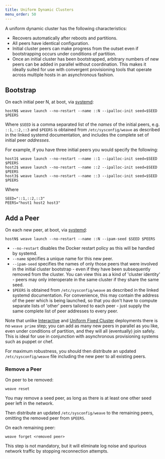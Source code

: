 ```yaml
---
title: Uniform Dynamic Clusters
menu_order: 50
---
```


A uniform dynamic cluster has the following characteristics:

* Recovers automatically after reboots and partitions.
* All peers have identical configuration.
* Initial cluster peers can make progress from the outset even if
  bootstrapping occurs under conditions of partition.
* Once an initial cluster has been bootstrapped, arbitrary numbers of
  new peers can be added in parallel without coordination. This makes
  it ideally suited for use with convergent provisioning tools that
  operate across multiple hosts in an asynchronous fashion.

## Bootstrap

On each initial peer N, at boot, via
[systemd](/site/installing-weave/systemd.md):

    hostN$ weave launch --no-restart --name ::N --ipalloc-init seed=$SEED $PEERS

Where `$SEED` is a comma separated list of the _names_ of the initial
peers, e.g. `::1,::2,::3` and `$PEERS` is obtained from
`/etc/sysconfig/weave` as described in the linked systemd
documentation, and includes the complete set of initial peer
_addresses_.

For example, if you have three initial peers you would specify the
following:

    host1$ weave launch --no-restart --name ::1 --ipalloc-init seed=$SEED $PEERS
    host2$ weave launch --no-restart --name ::2 --ipalloc-init seed=$SEED $PEERS
    host3$ weave launch --no-restart --name ::3 --ipalloc-init seed=$SEED $PEERS

Where

    SEED="::1,::2,::3"
    PEERS="host1 host2 host3"

## Add a Peer

On each new peer, at boot, via
[systemd](/site/installing-weave/systemd.md):

    hostN$ weave launch --no-restart --name ::N --ipam-seed $SEED $PEERS

* `--no-restart` disables the Docker restart policy as this will be
  handled by systemd.
* `--name` specifies a unique name for this new peer.
* `--ipam-seed` specifies the names of only those peers that were
  involved in the initial cluster bootstrap - even if they have been
  subsequently removed from the cluster. You can view this as a kind
  of 'cluster identity' - peers may only interoperate in the same
  cluster if they share the same seed.
* `$PEERS` is obtained from `/etc/sysconfig/weave` as described in the
  linked systemd documentation. For convenience, this may contain the
  address of the peer which is being launched, so that you don't have
  to compute separate lists of 'other' peers tailored to each peer -
  just supply the same complete list of peer addresses to every peer.

Note that unlike [Interactive](/site/operational-guide/interactive.md)
and [Uniform Fixed
Cluster](/site/operational-guide/uniform-fixed-cluster.md) deployments
there is no `weave prime` step; you can add as many new peers in
parallel as you like, even under conditions of partition, and they
will all (eventually) join safely. This is ideal for use in
conjunction with asynchronous provisioning systems such as puppet or
chef. 

For maximum robustness, you should then distribute an updated
`/etc/sysconfig/weave` file including the new peer to all existing
peers.

### Remove a Peer

On peer to be removed:

    weave reset

You may remove a seed peer, as long as there is at least one other
seed peer left in the network.

Then distribute an updated `/etc/sysconfig/weave` to the remaining
peers, omitting the removed peer from `$PEERS`.

On each remaining peer:

    weave forget <removed peer>

This step is not mandatory, but it will eliminate log noise and
spurious network traffic by stopping reconnection attempts.
